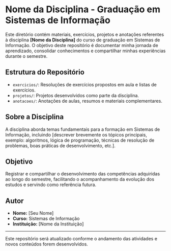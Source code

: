 # Nome da Disciplina - Graduação em Sistemas de Informação

Este diretório contém materiais, exercícios, projetos e anotações referentes à disciplina **[Nome da Disciplina]** do curso de graduação em Sistemas de Informação. O objetivo deste repositório é documentar minha jornada de aprendizado, consolidar conhecimentos e compartilhar minhas experiências durante o semestre.

## Estrutura do Repositório

- `exercicios/`: Resoluções de exercícios propostos em aula e listas de exercícios.
- `projetos/`: Projetos desenvolvidos como parte da disciplina.
- `anotacoes/`: Anotações de aulas, resumos e materiais complementares.

## Sobre a Disciplina

A disciplina aborda temas fundamentais para a formação em Sistemas de Informação, incluindo [descrever brevemente os tópicos principais, exemplo: algoritmos, lógica de programação, técnicas de resolução de problemas, boas práticas de desenvolvimento, etc.].

## Objetivo

Registrar e compartilhar o desenvolvimento das competências adquiridas ao longo do semestre, facilitando o acompanhamento da evolução dos estudos e servindo como referência futura.

## Autor

- **Nome:** [Seu Nome]
- **Curso:** Sistemas de Informação
- **Instituição:** [Nome da Instituição]

---

Este repositório será atualizado conforme o andamento das atividades e novos conteúdos forem desenvolvidos.
